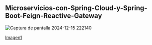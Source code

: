 ## Microservicios-con-Spring-Cloud-y-Spring-Boot-Feign-Reactive-Gateway
![Captura de pantalla 2024-12-15 222140](https://github.com/user-attachments/assets/047e7a46-f91f-4a78-97c2-2721acc1663d)


[Imagen1](https://drive.google.com/file/d/1tQ8esRr_WASkW5QA89inkjtCWI2ulfSJ/view)

